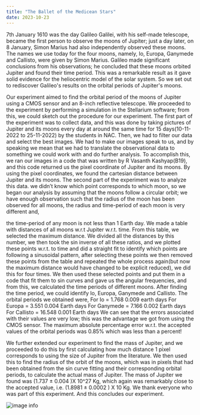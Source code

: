 ```yaml
---
title: "The Ballet of the Medicean Stars"
date: 2023-10-23
---
```


7th January 1610 was the day Galileo Galilei, with his self-made telescope, became the first person to observe the moons of Jupiter; just a day later, on 8 January, Simon Marius had also independently observed these moons. The names we use today for the four moons, namely, Io, Europa, Ganymede and Callisto, were given by Simon Marius. Galileo made significant conclusions from his observations; he concluded that these moons orbited Jupiter and found their time period. This was a remarkable result as it gave solid evidence for the heliocentric model of the solar system. So we set out to rediscover Galileo's results on the orbital periods of Jupiter's moons.

Our experiment aimed to find the orbital period of the moons of Jupiter using a CMOS sensor and an 8-inch reflective telescope. We proceeded to the experiment by performing a simulation in the Stellarium software; from this, we could sketch out the procedure for our experiment. The first part of the experiment was to collect data, and this was done by taking pictures of Jupiter and its moons every day at around the same time for 15 days(10-11-2022 to 25-11-2022) by the students in NAC. Then, we had to filter our data and select the best images. We had to make our images speak to us, and by speaking we mean that we had to translate the observational data to something we could work with and do further analysis. To accomplish this, we ran our images in a code that was written by R Vasanth Kashyap(B19), and this code returned us the pixel coordinate of Jupiter and its moons. By using the pixel coordinates, we found the cartesian distance between Jupiter and its moons. The second part of the experiment was to analyze this data. we didn’t know which point corresponds to which moon, so we began our analysis by assuming that the moons follow a circular orbit; we have enough observation such that the radius of the moon has been observed for all moons, the radius and time-period of each moon is very different and,
 
the time-period of any moon is not less than 1 Earth day. We made a table with distances of all moons w.r.t Jupiter w.r.t. time. From this table, we selected the maximum distance. We divided all the distances by this number, we then took the sin inverse of all these ratios, and we plotted these points w.r.t. to time and did a straight fit to identify which points are following a sinusoidal pattern, after selecting these points we then removed these points from the table and repeated the whole process again(but now the maximum distance would have changed to be explicit reduced), we did this for four times. We then used these selected points and put them in a code that fit them to sin curves and gave us the angular frequencies, and from this, we calculated the time periods of different moons. After finding the time period, we could identify Io, Europa, Ganymede and Callisto. The orbital periods we obtained were,
For Io = 1.768 0.009 earth days For Europa = 3.551 0.004 Earth days
For Ganymede = 7.166 0.002 Earth days For Callisto = 16.548 0.001 Earth days
We can see that the errors associated with their values are very low; this was the advantage we got from using the CMOS sensor. The maximum absolute percentage error w.r.t. the accepted values of the orbital periods was 0.85% which was less than a percent!

We further extended our experiment to find the mass of Jupiter, and we proceeded to do this by first calculating how much distance 1 pixel corresponds to using the size of Jupiter from the literature. We then used this to find the radius of the orbit of the moons, which was in pixels that had been obtained from the sin curve fitting and their corresponding orbital periods, to calculate the actual mass
of Jupiter. The mass of Jupiter we found was (1.737 &pm; 0.004 )X 10^27 Kg, which again was remarkably close to the accepted value, i.e. (1.8981 &pm; 0.0002 ) X 10 Kg. We thank everyone who was part of this experiment. And this concludes our experiment. 

![image info](/posts/galilean-moons/plot.jpg)
